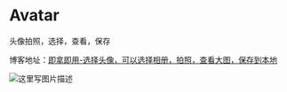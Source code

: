 # Avatar
头像拍照，选择，查看，保存

博客地址：[即拿即用-选择头像，可以选择相册，拍照，查看大图，保存到本地](http://blog.csdn.net/iromkoear/article/details/70941814)

![这里写图片描述](http://img.blog.csdn.net/20170428231057735?aHR0cDovL2Jsb2cuY3Nkbi5uZXQvaXJvbWtvZWFy/font/5a6L5L2T/fontsize/400/fill/I0JBQkFCMA==/dissolve/70/gravity/SouthEast)